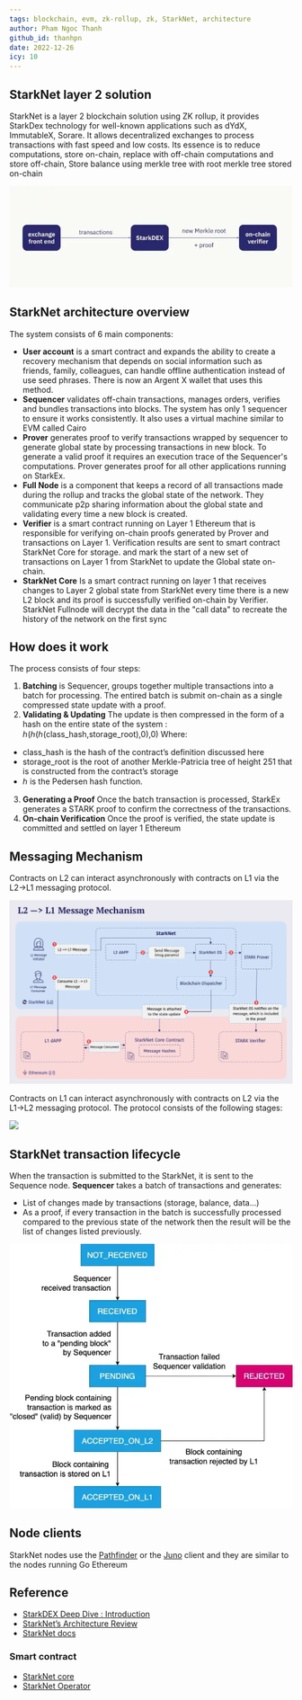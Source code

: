 ```yaml
---
tags: blockchain, evm, zk-rollup, zk, StarkNet, architecture
author: Pham Ngoc Thanh
github_id: thanhpn
date: 2022-12-26
icy: 10
---
```


## StarkNet layer 2 solution
StarkNet is a layer 2 blockchain solution using ZK rollup, it provides StarkDex technology for well-known applications such as dYdX, ImmutableX, Sorare. It allows decentralized exchanges to process transactions with fast speed and low costs. Its essence is to reduce computations, store on-chain, replace with off-chain computations and store off-chain, Store balance using merkle tree with root merkle tree stored on-chain

![](assets/starknet-architecture_starkdex.webp)

## StarkNet architecture overview
The system consists of 6 main components:

- **User account** is a smart contract and expands the ability to create a recovery mechanism that depends on social information such as friends, family, colleagues, can handle offline authentication instead of use seed phrases. There is now an Argent X wallet that uses this method.
- **Sequencer** validates off-chain transactions, manages orders, verifies and bundles transactions into blocks. The system has only 1 sequencer to ensure it works consistently. It also uses a virtual machine similar to EVM called Cairo
- **Prover** generates proof to verify transactions wrapped by sequencer to generate global state by processing transactions in new block. To generate a valid proof it requires an execution trace of the Sequencer's computations. Prover generates proof for all other applications running on StarkEx.
- **Full Node** is a component that keeps a record of all transactions made during the rollup and tracks the global state of the network. They communicate p2p sharing information about the global state and validating every time a new block is created.
- **Verifier** is a smart contract running on Layer 1 Ethereum that is responsible for verifying on-chain proofs generated by Prover and transactions on Layer 1. Verification results are sent to smart contract StarkNet Core for storage. and mark the start of a new set of transactions on Layer 1 from StarkNet to update the Global state on-chain.
- **StarkNet Core** Is a smart contract running on layer 1 that receives changes to Layer 2 global state from StarkNet every time there is a new L2 block and its proof is successfully verified on-chain by Verifier. StarkNet Fullnode will decrypt the data in the "call data" to recreate the history of the network on the first sync

## How does it work
The process consists of four steps:
1. **Batching** is Sequencer, groups together multiple transactions into a batch for processing. The entired batch is submit on-chain as a single compressed state update with a proof.
2. **Validating & Updating** The update is then compressed in the form of a hash on the entire state of the system : ℎ(ℎ(ℎ(class_hash,storage_root),0),0) 
Where:
- class_hash is the hash of the contract’s definition discussed here
- storage_root is the root of another Merkle-Patricia tree of height 251 that is constructed from the contract’s storage
- ℎ is the Pedersen hash function.
3. **Generating a Proof** Once the batch transaction is processed, StarkEx generates a STARK proof to confirm the correctness of the transactions.
4. **On-chain Verification** Once the proof is verified, the state update is committed and settled on layer 1 Ethereum

## Messaging Mechanism
Contracts on L2 can interact asynchronously with contracts on L1 via the L2→L1 messaging protocol.

![](assets/starknet-architecture_starknet-current-architecture.webp)

Contracts on L1 can interact asynchronously with contracts on L2 via the L1→L2 messaging protocol. The protocol consists of the following stages:

![](../_assets/StarkNet-l1l2.png)

## StarkNet transaction lifecycle
When the transaction is submitted to the StarkNet, it is sent to the Sequence node. **Sequencer** takes a batch of transactions and generates:

- List of changes made by transactions (storage, balance, data...)
- As a proof, if every transaction in the batch is successfully processed compared to the previous state of the network then the result will be the list of changes listed previously.

![](assets/starknet-architecture_starknet-transactions-states.webp)

## Node clients
StarkNet nodes use the [Pathfinder](https://github.com/eqlabs/pathfinder) or the [Juno](https://github.com/NethermindEth/juno) client and they are similar to the nodes running Go Ethereum

## Reference
- [StarkDEX Deep Dive : Introduction](https://medium.com/starkware/starkdex-deep-dive-introduction-7b4ef0dedba8)
- [StarkNet’s Architecture Review](https://david-barreto.com/StarkNets-architecture-review/)
- [StarkNet docs](https://docs.StarkNet.io/documentation/)

### Smart contract 
- [StarkNet core](https://etherscan.io/address/0xc662c410c0ecf747543f5ba90660f6abebd9c8c4)
- [StarkNet Operator](https://etherscan.io/address/0x2c169dfe5fbba12957bdd0ba47d9cedbfe260ca7)
